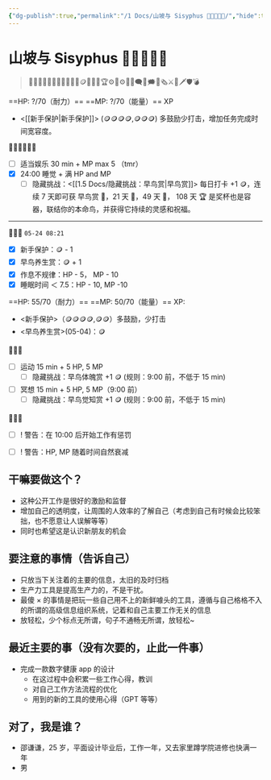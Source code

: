 ```yaml
---
{"dg-publish":true,"permalink":"/1 Docs/山坡与 Sisyphus 🤚🤚🏼🤚🏻/","hide":true,"tags":["gardenEntry"],"created":"2023-05-22T01:33:40.331+08:00","updated":"2023-05-24T09:08:24.927+08:00"}
---
```



# 山坡与 Sisyphus 🤚🤚🏼🤚🏻

> 🤚🤚🏼🤚🏻🤚🤚🏼🤚🏻💎🪙🥉🥈🥇🏆⚙️🎲⚙🎲💬🗨💭🗯️📰🗞️⚔️🏹🗡️🛡️💣

==HP: ?/70（耐力）==
==MP: ?/70（能量）==
XP
- <[[新手保护\|新手保护]]> (🪙🪙🪙🪙,🪙🪙🪙) 多鼓励少打击，增加任务完成时间宽容度。

🤚🏻🤚🏻🤚🏻

- [ ] 适当娱乐 30 min + MP max 5 （tmr）
- [x] 24:00 睡觉 + 满 HP and MP
  - [ ] 隐藏挑战：<[[1.5 Docs/隐藏挑战：早鸟赏\|早鸟赏]]> 每日打卡 +1 🪙，连续 7 天即可获 早鸟赏 🥉，21 天 🥈，49 天 🥇， 108 天 🏆 是奖杯也是容器，联结你的本命鸟，并获得它持续的灵感和祝福。

---

🤚🤚🤚 `05-24 08:21`

- [x] 新手保护：🪙 - 1
- [x] 早鸟养生赏：🪙 + 1  
- [x] 作息不规律：HP - 5， MP - 10
- [x] 睡眠时间 ＜ 7.5：HP - 10, MP -10

==HP: 55/70（耐力）==
==MP: 50/70（能量）==
XP: 
- <新手保护>（🪙🪙🪙🪙,🪙🪙）多鼓励，少打击
- <早鸟养生赏>(05-04)：🪙

🤚🤚🤚

- [ ] 运动 15 min + 5 HP, 5 MP 
	- [ ] 隐藏挑战：早鸟体魄赏 +1 🪙 (规则：9:00 前，不低于 15 min)
- [ ] 冥想 15 min + 5 HP, 5 MP（9:00 前）
	- [ ] 隐藏挑战：早鸟觉知赏 +1 🪙 (规则：9:00 前，不低于 15 min)

🤚🤚🤚

- [ ] ! 警告：在 10:00 后开始工作有惩罚
- [ ] ! 警告：HP, MP 随着时间自然衰减
      

## 干嘛要做这个？

- 这种公开工作是很好的激励和监督
- 增加自己的透明度，让周围的人效率的了解自己（考虑到自己有时候会比较笨拙，也不愿意让人误解等等）
- 同时也希望这是认识新朋友的机会

## 要注意的事情（告诉自己）

- 只放当下关注着的主要的信息，太旧的及时归档
- 生产力工具是提高生产力的，不是干扰。
- 最傻 × 的事情是把玩一些自己用不上的新鲜噱头的工具，遵循与自己格格不入的所谓的高级信息组织系统，记着和自己主要工作无关的信息
- 放轻松，少个标点无所谓，句子不通畅无所谓，放轻松~

## 最近主要的事（没有次要的，止此一件事）

- 完成一款数字健康 app 的设计
  - 在这过程中会积累一些工作心得，教训
  - 对自己工作方法流程的优化
  - 用到的新的工具的使用心得（GPT 等等）

## 对了，我是谁？

- 邵谦谦，25 岁，平面设计毕业后，工作一年，又去家里蹲学院进修也快满一年
- 男
